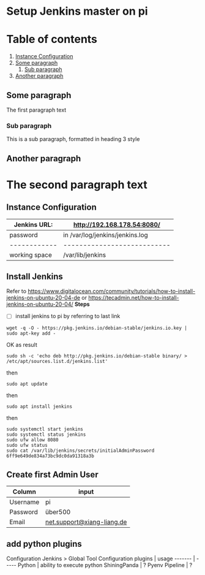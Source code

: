 # Setup Jenkins master on pi
# Table of contents
1. [Instance Configuration](#Instance_Configuration)
2. [Some paragraph](#paragraph1)
    1. [Sub paragraph](#subparagraph1)
3. [Another paragraph](#paragraph2)

## Some paragraph <a name="paragraph1"></a>
The first paragraph text

### Sub paragraph <a name="subparagraph1"></a>
This is a sub paragraph, formatted in heading 3 style

## Another paragraph <a name="paragraph2"></a>
The second paragraph text
========================================

## Instance Configuration <a name="Instance_Configurationn"></a>
Jenkins URL: | http://192.168.178.54:8080/
------------ | ---------------------------
password | in /var/log/jenkins/jenkins.log
------------ | ---------------------------
working space | 	/var/lib/jenkins

## Install Jenkins
Refer to https://www.digitalocean.com/community/tutorials/how-to-install-jenkins-on-ubuntu-20-04-de or https://tecadmin.net/how-to-install-jenkins-on-ubuntu-20-04/
**Steps**
- [ ] install jenkins to pi by referring to last link


```properties
wget -q -O - https://pkg.jenkins.io/debian-stable/jenkins.io.key | sudo apt-key add -
``` 
OK as result

```properties
sudo sh -c 'echo deb http://pkg.jenkins.io/debian-stable binary/ > /etc/apt/sources.list.d/jenkins.list'
```
then
```properties
sudo apt update
```
then
```properties
sudo apt install jenkins
```
then
```properties
sudo systemctl start jenkins
sudo systemctl status jenkins
sudo ufw allow 8080
sudo ufw status
sudo cat /var/lib/jenkins/secrets/initialAdminPassword
6ff9e649de834a73bc9dc0da91318a3b
```
## Create first Admin User
Column | input
------ | -----
Username | pi
Password | über500
Email | net.support@xiang-liang.de

## add python plugins
Configuration Jenkins > Global Tool Configuration
plugins | usage
------- | -----
Python | ability to execute python
ShiningPanda | ?
Pyenv Pipeline | ?
